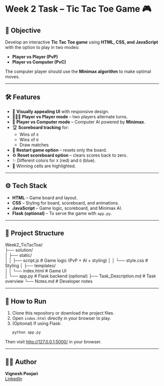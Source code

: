 # Week 2 Task – Tic Tac Toe Game 🎮

## 📌 Objective
Develop an interactive **Tic Tac Toe game** using **HTML, CSS, and JavaScript** with the option to play in two modes:  
- **Player vs Player (PvP)**  
- **Player vs Computer (PvC)**  

The computer player should use the **Minimax algorithm** to make optimal moves.

---

## 🛠️ Features
- 🎨 **Visually appealing UI** with responsive design.  
- 🧑‍🤝‍🧑 **Player vs Player mode** – two players alternate turns.  
- 🤖 **Player vs Computer mode** – Computer AI powered by **Minimax**.  
- 🏆 **Scoreboard tracking** for:
  - Wins of `X`
  - Wins of `O`
  - Draw matches
- 🔄 **Restart game option** – resets only the board.  
- ♻️ **Reset scoreboard option** – clears scores back to zero.  
- ✨ Different colors for `X` (red) and `O` (blue).  
- 🎉 Winning cells are highlighted.  

---

## ⚙️ Tech Stack
- **HTML** – Game board and layout.  
- **CSS** – Styling for board, scoreboard, and animations.  
- **JavaScript** – Game logic, scoreboard, and Minimax AI.  
- **Flask (optional)** – To serve the game with `app.py`.  

---

## 📂 Project Structure

Week2_TicTacToe/    
├── solution/   
│ ├── static/   
│ │ ├── script.js # Game logic (PvP + AI + styling) 
│ │ └── style.css # Styling 
│ ├── templates/    
│ │ └── index.html # Game UI    
│ └── app.py # Flask backend (optional) 
├── Task_Description.md # Task overview 
└── Notes.md # Developer notes  

---

## 🚀 How to Run
1. Clone this repository or download the project files.  
2. Open `index.html` directly in your browser to play.  
3. (Optional) If using Flask:  
   ```bash
   python app.py
   ```

Then visit http://127.0.0.1:5000/ in your browser.

---

## 👨‍💻 Author
**Vignesh Poojari**  
[LinkedIn](https://www.linkedin.com/in/vignesh-p3007)  
